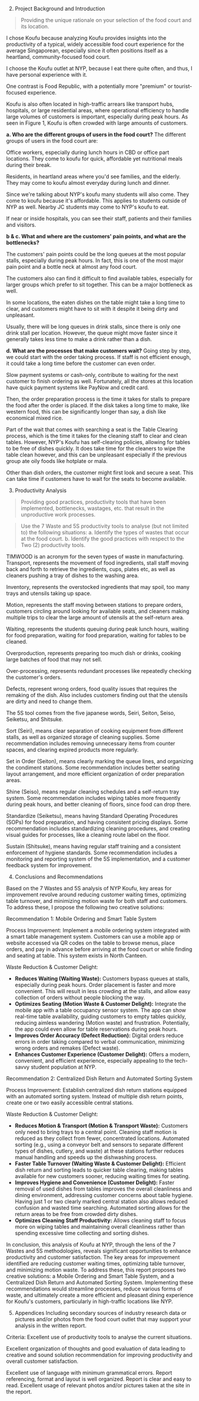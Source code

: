 2. Project Background and Introduction
>Providing the unique rationale on your selection of the food court and its location.

I chose Koufu because analyzing Koufu provides insights into the productivity of a typical, widely accessible food court experience for the average Singaporean, especially since it often positions itself as a heartland, community-focused food court. 

I choose the Koufu outlet at NYP, because I eat there quite often, and thus, I have personal experience with it.

One contrast is Food Republic, with a potentially more "premium" or tourist-focused experience.

Koufu is also often located in high-traffic arrears like transport hubs, hospitals, or large residential areas, where operational efficiency to handle large volumes of customers is important, especially during peak hours. As seen in Figure 1, Koufu is often crowded with large amounts of customers.

**a. Who are the different groups of users in the food court?**
The different groups of users in the food court are:

Office workers, especially during lunch hours in CBD or office part locations. They come to koufu for quick, affordable yet nutritional meals during their break.

Residents, in heartland areas where you'd see families, and the elderly. They may come to koufu almost everyday during lunch and dinner. 

Since we're talking about NYP's koufu many students will also come. They come to koufu because it's affordable. This applies to students outside of NYP as well. Nearby JC students may come to NYP's koufu to eat.

If near or inside hospitals, you can see their staff, patients and their families and visitors.


**b & c. What and where are the customers' pain points, and what are the bottlenecks?**

The customers' pain points could be the long queues at the most popular stalls, especially during peak hours. In fact, this is one of the most major pain point and a bottle neck at almost any food court.

The customers also can find it difficult to find available tables, especially for larger groups which prefer to sit together. This can be a major bottleneck as well.

In some locations, the eaten dishes on the table might take a long time to clear, and customers might have to sit with it despite it being dirty and unpleasant.

Usually, there will be long queues in drink stalls, since there is only one drink stall per location. However, the queue might move faster since it generally takes less time to make a drink rather than a dish.

**d. What are the processes that make customers wait?**
Going step by step, we could start with the order taking process. If staff is not efficient enough,  it could take a long time before the customer can even order. 

Slow payment systems or cash-only, contribute to waiting for the next customer to finish ordering as well. Fortunately, all the stores at this location have quick payment systems like PayNow and credit card.

Then, the order preparation process is the time it takes for stalls to prepare the food after the order is placed. If the disk takes a long time to make, like western food, this can be significantly longer than say, a dish like economical mixed rice.

Part of the wait that comes with searching a seat is the Table Clearing process, which is the time it takes for the cleaning staff to clear and clean tables. However, NYP's Koufu has self-clearing policies, allowing for tables to be free of dishes quickly. It does take time for the cleaners to wipe the table clean however, and this can be unpleasant especially if the previous group ate oily foods like hotplate or mala.

Other than dish orders, the customer might first look and secure a seat. This can take time if customers have to wait for the seats to become available.


3. Productivity Analysis
>Providing good practices, productivity tools that have been implemented, bottlenecks,
wastages, etc. that result in the unproductive work processes.

>Use the 7 Waste and 5S productivity tools to analyse (but not limited to) the following
situations:
a. Identify the types of wastes that occur at the food court.
b. Identify the good practices with respect to the Two (2) productivity tools.

TIMWOOD is an acronym for the seven types of waste in manufacturing.
Transport, represents the movement of food ingredients, stall staff moving back and forth to retrieve the ingredients, cups, plates etc, as well as cleaners pushing a tray of dishes to the washing area.

Inventory, represents the overstocked ingredients that may spoil, too many trays and utensils taking up space.

Motion, represents the staff moving between stations to prepare orders, customers circling around looking for available seats, and cleaners making multiple trips to clear the large amount of utensils at the self-return area.

Waiting, represents the students queuing during peak lunch hours, waiting for food preparation, waiting for food preparation, waiting for tables to be cleaned.

Overproduction, represents preparing too much dish or drinks, cooking large batches of food that may not sell.

Over-processing, represents redundant processes like repeatedly checking the customer's orders.

Defects, represent wrong orders, food quality issues that requires the remaking of the dish. Also includes customers finding out that the utensils are dirty and need to change them.

The 5S tool comes from the five japanese words, Seiri, Seiton, Seiso, Seiketsu, and Shitsuke.

Sort (Seiri), means clear separation of cooking equipment from different stalls, as well as organized storage of cleaning supplies. Some recommendation includes removing unnecessary items from counter spaces, and clearing expired products more regularly.

Set in Order (Seiton), means clearly marking the queue lines, and organizing the condiment stations. Some recommendation includes better seating layout arrangement, and more efficient organization of order preparation areas.

Shine (Seiso), means regular cleaning schedules and a self-return tray system. Some recommendation includes wiping tables more frequently during peak hours, and better cleaning of floors, since food can drop there.

Standardize (Seiketsu), means having Standard Operating Procedures (SOPs) for food preparation, and having consistent pricing displays. Some recommendation includes standardizing cleaning procedures, and creating visual guides for processes, like a cleaning route label on the floor. 

Sustain (Shitsuke), means having regular staff training and a consistent enforcement of hygiene standards. Some recommendation includes a monitoring and reporting system of the 5S implementation, and a customer feedback system for improvement.


4. Conclusions and Recommendations

Based on the 7 Wastes and 5S analysis of NYP Koufu, key areas for improvement revolve around reducing customer waiting times, optimizing table turnover, and minimizing motion waste for both staff and customers. To address these, I propose the following two creative solutions:

Recommendation 1: Mobile Ordering and Smart Table System

Process Improvement: Implement a mobile ordering system integrated with a smart table management system. Customers can use a mobile app or website accessed via QR codes on the table to browse menus, place orders, and pay in advance before arriving at the food court or while finding and seating at table. This system exists in North Canteen.

Waste Reduction & Customer Delight:

*   **Reduces Waiting (Waiting Waste):** Customers bypass queues at stalls, especially during peak hours. Order placement is faster and more convenient. This will result in less crowding at the stalls, and allow easy collection of orders without people blocking the way.
*   **Optimizes Seating (Motion Waste & Customer Delight):** Integrate the mobile app with a table occupancy sensor system. The app can show real-time table availability, guiding customers to empty tables quickly, reducing aimless wandering (Motion waste) and frustration.  Potentially, the app could even allow for table reservations during peak hours.
*   **Improves Order Accuracy (Defect Reduction):** Digital orders reduce errors in order taking compared to verbal communication, minimizing wrong orders and remakes (Defect waste).
*   **Enhances Customer Experience (Customer Delight):** Offers a modern, convenient, and efficient experience, especially appealing to the tech-savvy student population at NYP.

Recommendation 2: Centralized Dish Return and Automated Sorting System

Process Improvement: Establish centralized dish return stations equipped with an automated sorting system. Instead of multiple dish return points, create one or two easily accessible central stations.

Waste Reduction & Customer Delight:

*   **Reduces Motion & Transport (Motion & Transport Waste):**  Customers only need to bring trays to a central point. Cleaning staff motion is reduced as they collect from fewer, concentrated locations.  Automated sorting (e.g., using a conveyor belt and sensors to separate different types of dishes, cutlery, and waste) at these stations further reduces manual handling and speeds up the dishwashing process.
*   **Faster Table Turnover (Waiting Waste & Customer Delight):**  Efficient dish return and sorting leads to quicker table clearing, making tables available for new customers sooner, reducing waiting times for seating.
*   **Improves Hygiene and Convenience (Customer Delight):** Faster removal of used dishes from tables improves the overall cleanliness and dining environment, addressing customer concerns about table hygiene. Having just 1 or two clearly marked central station also allows reduced confusion and wasted time searching. Automated sorting allows for the return areas to be free from crowded dirty dishes.
*   **Optimizes Cleaning Staff Productivity:** Allows cleaning staff to focus more on wiping tables and maintaining overall cleanliness rather than spending excessive time collecting and sorting dishes.


In conclusion, this analysis of Koufu at NYP, through the lens of the 7 Wastes and 5S methodologies, reveals significant opportunities to enhance productivity and customer satisfaction.  The key areas for improvement identified are reducing customer waiting times, optimizing table turnover, and minimizing motion waste. To address these, this report proposes two creative solutions: a Mobile Ordering and Smart Table System, and a Centralized Dish Return and Automated Sorting System.  Implementing these recommendations would streamline processes, reduce various forms of waste, and ultimately create a more efficient and pleasant dining experience for Koufu's customers, particularly in high-traffic locations like NYP.

5. Appendices
Including secondary sources of industry research data or pictures and/or photos from
the food court outlet that may support your analysis in the written report. 


Criteria:
Excellent use of productivity
tools to analyse the current
situations.

Excellent organization of
thoughts and good evaluation
of data leading to creative and
sound solution
recommendation for improving
productivity and overall
customer satisfaction.

Excellent use of language with
minimum grammatical errors.
Report referencing, format
and layout is well organized.
Report is clear and easy to
read. Excellent usage of
relevant photos and/or
pictures taken at the site in
the report.

